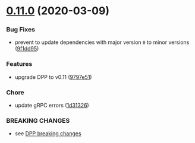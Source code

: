 # [0.11.0](https://github.com/dashevo/drive/compare/v0.7.0...v0.11.0) (2020-03-09)

### Bug Fixes

* prevent to update dependencies with major version `0` to minor versions ([9f1dd95](https://github.com/dashevo/js-machine/commit/9f1dd95fe2294de2d0a3157807eec9598d0f0db7))

### Features

* upgrade DPP to v0.11 ([9797e51](https://github.com/dashevo/drive/commit/9797e51bee6899c07aabcf733fa54650037c42cd))

### Chore

* update gRPC errors ([1d31326](https://github.com/dashevo/drive/commit/1d31326977b2b5f1537426d9d31d89f459aaace6))

### BREAKING CHANGES

* see [DPP breaking changes](https://github.com/dashevo/js-dpp/releases/tag/v0.11.0)

